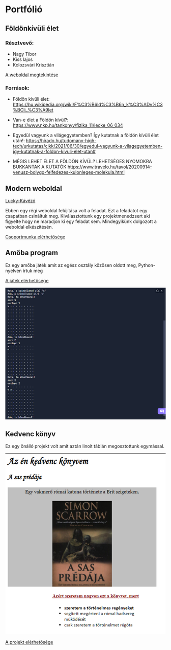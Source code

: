 # Portfólió
## Földönkívüli élet
### Résztvevő:
- Nagy Tibor
- Kiss lajos
- Kolozsvári Krisztián

[A weboldal megtekintése](http://127.0.0.1:5500/index.html)
### Források:
- Földön kívüli élet:
https://hu.wikipedia.org/wiki/F%C3%B6ld%C3%B6n_k%C3%ADv%C3%BCli_%C3%A9let

- Van-e élet a Földön kívül?:
		https://www.nkp.hu/tankonyv/fizika_11/lecke_06_034

- Egyedül vagyunk a világegyetemben? Így kutatnak a földön kívüli élet után!:
		https://hirado.hu/tudomany-high-tech/urkutatas/cikk/2021/06/30/egyedul-vagyunk-a-vilagegyetemben-igy-kutatnak-a-foldon-kivuli-elet-utan#

- MÉGIS LEHET ÉLET A FÖLDÖN KÍVÜL? LEHETSÉGES NYOMOKRA BUKKANTAK A KUTATÓK
		https://www.travelo.hu/tavol/20200914-venusz-bolygo-felfedezes-kulonleges-molekula.html
## Modern weboldal
[Lucky-Kávézó](https://lali98.github.io/lukcy_kavezo)

Ebben egy régi weboldal felújítása volt a feladat. Ezt a feladatot egy csapatban csináltuk meg.
Kiválasztottunk egy projektmenedzsert aki figyelte hogy ne maradjon ki egy feladat sem.
Mindegyikünk dolgozott a weboldal elkészítésén.

[Csoportmunka elérhetősége](https://github.com/Lali98/Lali98.github.io/tree/master/lukcy_kavezo)

## Amőba program
Ez egy amőba játék amit az egész osztály közösen oldott meg, Python-nyelven írtuk meg

[A játék elérhetősége](https://github.com/natibi121/Amoba)

![amoba.PNG](amoba.PNG)

## Kedvenc könyv
Ez egy önálló projekt volt amit aztán linoit táblán megosztottunk egymással.

![kedvenckonyv.PNG](kedvenckonyv.PNG)

[A projekt elérhetősége](https://github.com/natibi121/Kedvenc-konyv)
